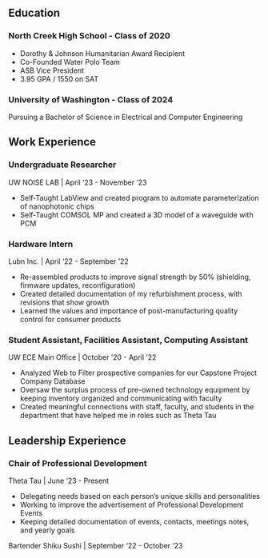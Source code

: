 ## Education ##
### North Creek High School - Class of 2020 ###
<ul>
  <li>Dorothy & Johnson Humanitarian Award Recipient</li>
  <li>Co-Founded Water Polo Team</li>
  <li>ASB Vice President</li>
  <li>3.95 GPA / 1550 on SAT</li>
</ul>

### University of Washington - Class of 2024 ###
Pursuing a Bachelor of Science in Electrical and Computer Engineering


## Work Experience ##
### Undergraduate Researcher ###
UW NOISE LAB | April ‘23 - November ’23
<ul>
  <li>Self-Taught LabView and created program to automate parameterization of nanophotonic chips</li>
  <li>Self-Taught COMSOL MP and created a 3D model of a waveguide with PCM</li>
</ul>

### Hardware Intern ###
Lubn Inc. | April ‘22 - September ’22
<ul>
  <li>Re-assembled products to improve signal strength by 50% (shielding, firmware updates, reconfiguration)</li>
  <li>Created detailed documentation of my refurbishment process, with revisions that show growth</li>
  <li>Learned the values and importance of post-manufacturing quality control for consumer products</li>
</ul>


### Student Assistant, Facilities Assistant, Computing Assistant ###
UW ECE Main Office | October ‘20 - April ’22
<ul>
  <li>Analyzed Web to Filter prospective companies for our Capstone Project Company Database
</li>
  <li>Oversaw the surplus process of pre-owned technology equipment by keeping inventory organized and communicating with faculty</li>
  <li>Created meaningful connections with staff, faculty, and students in the department that have helped me in roles such as Theta Tau</li>
</ul>

## Leadership Experience ##
### Chair of Professional Development
Theta Tau | June ‘23 - Present
<ul>
  <li>Delegating needs based on each person’s unique skills and personalities
</li>
  <li>Working to improve the advertisement of Professional Development Events
</li>
  <li>Keeping detailed documentation of events, contacts, meetings notes, and yearly goals
</li>
</ul>

Bartender
Shiku Sushi | September ‘22 - October ‘23

